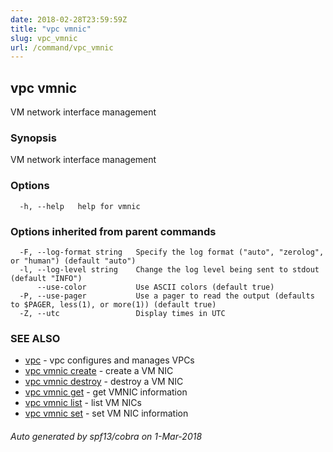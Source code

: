 ```yaml
---
date: 2018-02-28T23:59:59Z
title: "vpc vmnic"
slug: vpc_vmnic
url: /command/vpc_vmnic
---
```

## vpc vmnic

VM network interface management

### Synopsis


VM network interface management

### Options

```
  -h, --help   help for vmnic
```

### Options inherited from parent commands

```
  -F, --log-format string   Specify the log format ("auto", "zerolog", or "human") (default "auto")
  -l, --log-level string    Change the log level being sent to stdout (default "INFO")
      --use-color           Use ASCII colors (default true)
  -P, --use-pager           Use a pager to read the output (defaults to $PAGER, less(1), or more(1)) (default true)
  -Z, --utc                 Display times in UTC
```

### SEE ALSO
* [vpc](/command/vpc)	 - vpc configures and manages VPCs
* [vpc vmnic create](/command/vpc_vmnic_create)	 - create a VM NIC
* [vpc vmnic destroy](/command/vpc_vmnic_destroy)	 - destroy a VM NIC
* [vpc vmnic get](/command/vpc_vmnic_get)	 - get VMNIC information
* [vpc vmnic list](/command/vpc_vmnic_list)	 - list VM NICs
* [vpc vmnic set](/command/vpc_vmnic_set)	 - set VM NIC information

###### Auto generated by spf13/cobra on 1-Mar-2018
